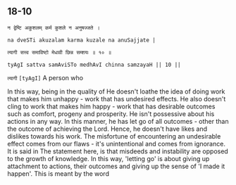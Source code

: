 ## 18-10


```shloka-sa
न द्वेष्टि अकुशलम् कर्म कुशले न अनुषज्जते ।
```
```shloka-sa-hk
na dveSTi akuzalam karma kuzale na anuSajjate |
```
```shloka-sa
त्यागी सत्त्व समाविष्टो मेधावी छिन्न सम्शयः ॥ १० ॥
```
```shloka-sa-hk
tyAgI sattva samAviSTo medhAvI chinna samzayaH || 10 ||
```

`त्यागी` `[tyAgI]` A person who

In this way, being in the quality of 
He doesn't loathe the idea of doing work that makes him unhappy - work that has undesired effects. He also doesn't cling to work that makes him happy - work that has desirable outcomes such as comfort, progeny and prosperity.
He isn't possessive about his actions in any way. In this manner, he has let go of all outcomes - other than the outcome of achieving the Lord. Hence, he doesn't have likes and dislikes towards his work. The misfortune of encountering an undesirable effect comes from our flaws - it's unintentional and comes from ignorance.
It is said in 
The statement here, is that misdeeds and instability are opposed to the growth of knowledge.
In this way, 'letting go' is about giving up attachment to actions, their outcomes and giving up the sense of 'I made it happen'. This is meant by the word 

